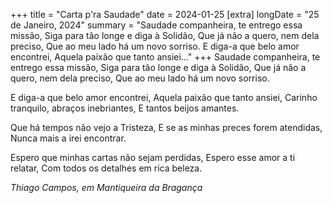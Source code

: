 +++
title = "Carta p'ra Saudade"
date = 2024-01-25
[extra]
longDate = "25 de Janeiro, 2024"
summary = "Saudade companheira, te entrego essa missão, Siga para tão longe e diga à Solidão, Que já não a quero, nem dela preciso, Que ao meu lado há um novo sorriso. E diga-a que belo amor encontrei, Aquela paixão que tanto ansiei..."
+++
Saudade companheira, te entrego essa missão,
Siga para tão longe e diga à Solidão,
Que já não a quero, nem dela preciso,
Que ao meu lado há um novo sorriso.

E diga-a que belo amor encontrei, 
Aquela paixão que tanto ansiei,
Carinho tranquilo, abraços inebriantes,
E tantos beijos amantes.

Que há tempos não vejo a Tristeza,
E se as minhas preces forem atendidas,
Nunca mais a irei encontrar.

Espero que minhas cartas não sejam perdidas,
Espero esse amor a ti relatar,
Com todos os detalhes em rica beleza.

_Thiago Campos, em Mantiqueira da Bragança_
